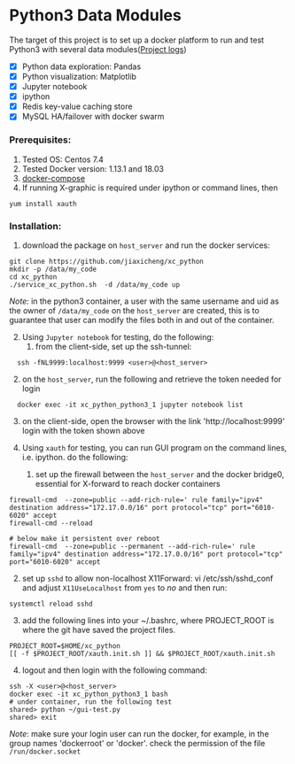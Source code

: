 # Python3 Data Modules #
The target of this project is to set up a docker platform to run and test Python3 with several data modules([Project logs](https://github.com/jiaxicheng/xc_python/blob/master/project_logs.md))
* [x] Python data exploration: Pandas
* [x] Python visualization: Matplotlib
* [x] Jupyter notebook
* [x] ipython 
* [x] Redis key-value caching store
* [x] MySQL HA/failover with docker swarm

### Prerequisites: ###
1. Tested OS: Centos 7.4
2. Tested Docker version: 1.13.1 and 18.03
3. [docker-compose](https://docs.docker.com/compose/install/#install-compose) 
4. If running X-graphic is required under ipython or command lines, then 
```
yum install xauth
```

### Installation: ###
1. download the package on `host_server` and run the docker services:
```
git clone https://github.com/jiaxicheng/xc_python
mkdir -p /data/my_code
cd xc_python
./service_xc_python.sh  -d /data/my_code up
```
*Note:* in the python3 container, a user with the same username and uid as the owner of `/data/my_code` on the `host_server` are created, this is to guarantee that user can modify the files both in and out of the container.

2. Using `Jupyter notebook` for testing, do the following:
   1. from the client-side, set up the ssh-tunnel:
```
  ssh -fNL9999:localhost:9999 <user>@<host_server>
```
   2. on the `host_server`, run the following and retrieve the token needed for login
```
  docker exec -it xc_python_python3_1 jupyter notebook list
```
   3. on the client-side, open the browser with the link 'http://localhost:9999'
      login with the token shown above

3. Using `xauth` for testing, you can run GUI program on the command lines, i.e. ipython. do the following:
   1. set up the firewall between the `host_server` and the docker bridge0, essential for X-forward to reach docker containers
```
firewall-cmd  --zone=public --add-rich-rule=' rule family="ipv4" destination address="172.17.0.0/16" port protocol="tcp" port="6010-6020" accept
firewall-cmd --reload

# below make it persistent over reboot
firewall-cmd  --zone=public --permanent --add-rich-rule=' rule family="ipv4" destination address="172.17.0.0/16" port protocol="tcp" port="6010-6020" accept

```
   2. set up `sshd` to allow non-localhost X11Forward: vi /etc/ssh/sshd_conf and adjust `X11UseLocalhost` from `yes` to *no* and then run:
```
systemctl reload sshd
```
   3. add the following lines into your ~/.bashrc, where PROJECT_ROOT is where the git have saved the project files.
```
PROJECT_ROOT=$HOME/xc_python
[[ -f $PROJECT_ROOT/xauth.init.sh ]] && $PROJECT_ROOT/xauth.init.sh
```
   4. logout and then login with the following command:
```
ssh -X <user>@<host_server>
docker exec -it xc_python_python3_1 bash
# under container, run the following test
shared> python ~/gui-test.py
shared> exit
``` 
*Note*: make sure your login user can run the docker, for example, in the group names 'dockerroot' or 'docker'. check the permission of the file `/run/docker.socket`



